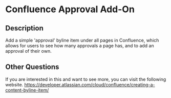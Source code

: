 # Confluence Approval Add-On

## Description
Add a simple 'approval' byline item under all pages in Confluence, which allows for users to see how many approvals a page has, and to add an approval of their own.

## Other Questions
If you are interested in this and want to see more, you can visit the following website.
https://developer.atlassian.com/cloud/confluence/creating-a-content-byline-item/